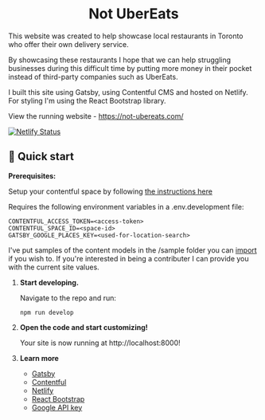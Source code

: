<h1 align="center">
  Not UberEats
</h1>
<p>
This website was created to help showcase local restaurants in Toronto who offer their own delivery service.

By showcasing these restaurants I hope that we can help struggling businesses during this difficult time by putting more money in their pocket instead of third-party companies such as UberEats.

I built this site using Gatsby, using Contentful CMS and hosted on Netlify. For styling I'm using the React Bootstrap library.

View the running website - https://not-ubereats.com/
</p>

[![Netlify Status](https://api.netlify.com/api/v1/badges/8628a000-2043-4016-ac7c-d9c14559d7f7/deploy-status)](https://app.netlify.com/sites/optimistic-wing-8db644/deploys)

## 🚀 Quick start

**Prerequisites:**

Setup your contentful space by following [the instructions here](https://www.contentful.com/r/knowledgebase/gatsbyjs-and-contentful-in-five-minutes/)

Requires the following environment variables in a
.env.development file:

```
CONTENTFUL_ACCESS_TOKEN=<access-token>
CONTENTFUL_SPACE_ID=<space-id>
GATSBY_GOOGLE_PLACES_KEY=<used-for-location-search>
```

I've put samples of the content models in the /sample folder you can [import](https://www.contentful.com/developers/docs/tutorials/cli/import-and-export/) if you wish to. If you're interested in being a contributer I can provide you with the current site values.

1.  **Start developing.**

    Navigate to the repo and run:

    ```shell
    npm run develop
    ```
2.  **Open the code and start customizing!**

    Your site is now running at http://localhost:8000!


3.  **Learn more**

    - [Gatsby](https://www.gatsbyjs.com/docs/?utm_source=starter&utm_medium=readme&utm_campaign=minimal-starter)
    - [Contentful](https://www.contentful.com/r/knowledgebase/gatsbyjs-and-contentful-in-five-minutes/)
    - [Netlify](https://www.netlify.com/blog/2016/02/24/a-step-by-step-guide-gatsby-on-netlify/)
    - [React Bootstrap](https://react-bootstrap.github.io/)
    - [Google API key](https://developers.google.com/maps/gmp-get-started)

